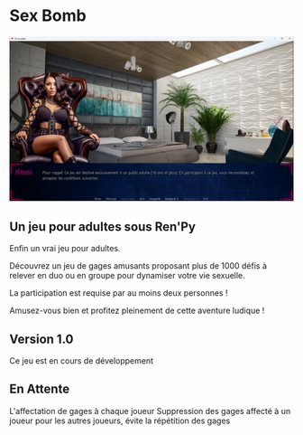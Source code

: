 Sex Bomb
==============================

![Presentation](game/images/pres.png)

Un jeu pour adultes sous Ren'Py
-------------------------------
Enfin un vrai jeu pour adultes.

Découvrez un jeu de gages amusants proposant plus de 1000 défis à relever en duo ou en groupe pour dynamiser votre vie sexuelle.

La participation est requise par au moins deux personnes !

Amusez-vous bien et profitez pleinement de cette aventure ludique !

Version 1.0
--------

Ce jeu est en cours de développement

En Attente
------------

L'affectation de gages à chaque joueur
Suppression des gages affecté à un joueur pour les autres joueurs, évite la répétition des gages
